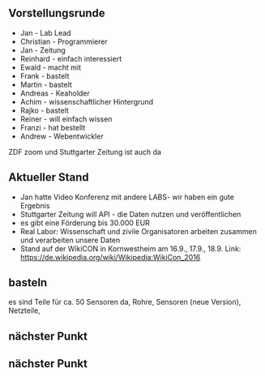 ## Vorstellungsrunde
* Jan - Lab Lead
* Christian - Programmierer
* Jan - Zeitung 
* Reinhard - einfach interessiert
* Ewald - macht mit
* Frank - bastelt
* Martin - bastelt
* Andreas - Keaholder
* Achim - wissenschaftlicher Hintergrund
* Rajko - bastelt
* Reiner - will einfach wissen
* Franzi - hat bestellt
* Andrew - Webentwickler

ZDF zoom und Stuttgarter Zeitung ist auch da


## Aktueller Stand
- Jan hatte Video Konferenz mit andere LABS- wir haben ein gute Ergebnis
- Stuttgarter Zeitung will API - die Daten nutzen und veröffentlichen
- es gibt eine Förderung bis 30.000 EUR
- Real Labor: Wissenschaft und zivile Organisatoren arbeiten zusammen und verarbeiten unsere Daten
- Stand auf der WikiCON in Kornwestheim am 16.9., 17.9., 18.9.
Link: https://de.wikipedia.org/wiki/Wikipedia:WikiCon_2016


## basteln
es sind Teile für ca. 50 Sensoren da, Rohre, Sensoren (neue Version), Netzteile, 

## nächster Punkt

## nächster Punkt